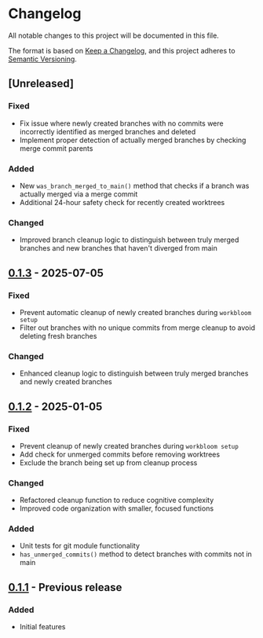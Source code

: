 # Changelog

All notable changes to this project will be documented in this file.

The format is based on [Keep a Changelog](https://keepachangelog.com/en/1.0.0/),
and this project adheres to [Semantic Versioning](https://semver.org/spec/v2.0.0.html).

## [Unreleased]

### Fixed
- Fix issue where newly created branches with no commits were incorrectly identified as merged branches and deleted
- Implement proper detection of actually merged branches by checking merge commit parents

### Added
- New `was_branch_merged_to_main()` method that checks if a branch was actually merged via a merge commit
- Additional 24-hour safety check for recently created worktrees

### Changed
- Improved branch cleanup logic to distinguish between truly merged branches and new branches that haven't diverged from main

## [0.1.3] - 2025-07-05

### Fixed
- Prevent automatic cleanup of newly created branches during `workbloom setup`
- Filter out branches with no unique commits from merge cleanup to avoid deleting fresh branches

### Changed
- Enhanced cleanup logic to distinguish between truly merged branches and newly created branches

## [0.1.2] - 2025-01-05

### Fixed
- Prevent cleanup of newly created branches during `workbloom setup`
- Add check for unmerged commits before removing worktrees
- Exclude the branch being set up from cleanup process

### Changed
- Refactored cleanup function to reduce cognitive complexity
- Improved code organization with smaller, focused functions

### Added
- Unit tests for git module functionality
- `has_unmerged_commits()` method to detect branches with commits not in main

## [0.1.1] - Previous release

### Added
- Initial features

[0.1.3]: https://github.com/chaspy/workbloom/compare/v0.1.2...v0.1.3
[0.1.2]: https://github.com/chaspy/workbloom/compare/v0.1.1...v0.1.2
[0.1.1]: https://github.com/chaspy/workbloom/releases/tag/v0.1.1